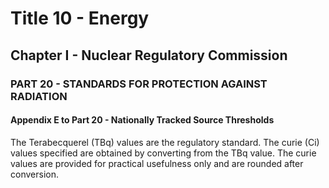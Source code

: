
# Title 10 - Energy
## Chapter I - Nuclear Regulatory Commission
### PART 20 - STANDARDS FOR PROTECTION AGAINST RADIATION
#### Appendix E to Part 20 - Nationally Tracked Source Thresholds

The Terabecquerel (TBq) values are the regulatory standard. The curie (Ci) values specified are obtained by converting from the TBq value. The curie values are provided for practical usefulness only and are rounded after conversion.
